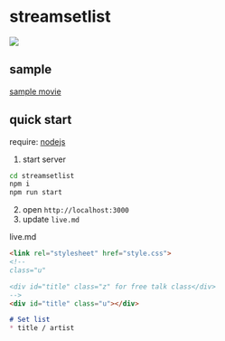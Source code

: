 # streamsetlist

![](https://img.shields.io/badge/LICENSE-MIT-blue)

## sample
[sample movie](https://twitter.com/mafumafuultu/status/1477682549568991234?s=20&t=gIsQ48lJXDjAczGu_EG7gg)
## quick start

require: [nodejs](https://nodejs.org/en/download/)

1. start server

```bash
cd streamsetlist
npm i
npm run start
```

2. open `http://localhost:3000`
3. update `live.md`

live.md 
```md
<link rel="stylesheet" href="style.css">
<!--
class="u"

<div id="title" class="z" for free talk class</div>
-->
<div id="title" class="u"></div>

# Set list
* title / artist
```
